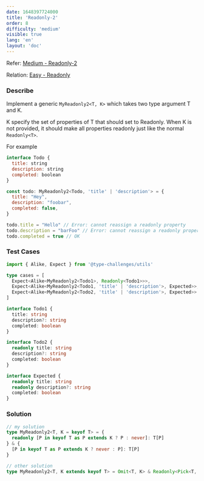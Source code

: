 ```yaml
---
date: 1648397724000
title: 'Readonly-2'
order: 8
difficulty: 'medium'
visible: true
lang: 'en'
layout: 'doc'
---
```


Refer: [Medium - Readonly-2](https://github.com/type-challenges/type-challenges/blob/main/questions/00008-medium-readonly-2/README.md)

Relation: [Easy - Readonly](/wrap/type_challenge/7_easy_readonly)

### Describe

Implement a generic `MyReadonly2<T, K>` which takes two type argument T and K.

K specify the set of properties of T that should set to Readonly. When K is not provided, it should make all properties readonly just like the normal `Readonly<T>`.

For example

```javascript
interface Todo {
  title: string
  description: string
  completed: boolean
}

const todo: MyReadonly2<Todo, 'title' | 'description'> = {
  title: "Hey",
  description: "foobar",
  completed: false,
}

todo.title = "Hello" // Error: cannot reassign a readonly property
todo.description = "barFoo" // Error: cannot reassign a readonly property
todo.completed = true // OK
```

### Test Cases

```typescript
import { Alike, Expect } from '@type-challenges/utils'

type cases = [
  Expect<Alike<MyReadonly2<Todo1>, Readonly<Todo1>>>,
  Expect<Alike<MyReadonly2<Todo1, 'title' | 'description'>, Expected>>,
  Expect<Alike<MyReadonly2<Todo2, 'title' | 'description'>, Expected>>
]

interface Todo1 {
  title: string
  description?: string
  completed: boolean
}

interface Todo2 {
  readonly title: string
  description?: string
  completed: boolean
}

interface Expected {
  readonly title: string
  readonly description?: string
  completed: boolean
}
```

### Solution

```typescript
// my solution
type MyReadonly2<T, K = keyof T> = {
  readonly [P in keyof T as P extends K ? P : never]: T[P]
} & {
  [P in keyof T as P extends K ? never : P]: T[P]
}

// other solution
type MyReadonly2<T, K extends keyof T> = Omit<T, K> & Readonly<Pick<T, K>> // trick🤔
```